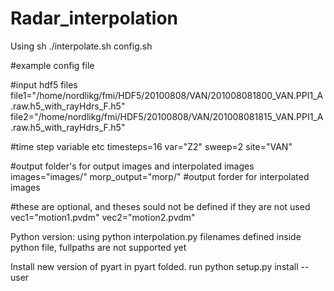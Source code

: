 Radar_interpolation
===================
Using
sh ./interpolate.sh config.sh

#example config file

#input hdf5 files
file1="/home/nordlikg/fmi/HDF5/20100808/VAN/201008081800_VAN.PPI1_A.raw.h5_with_rayHdrs_F.h5"
file2="/home/nordlikg/fmi/HDF5/20100808/VAN/201008081815_VAN.PPI1_A.raw.h5_with_rayHdrs_F.h5"

#time step variable etc
timesteps=16
var="Z2"
sweep=2
site="VAN"

#output folder's for output images and interpolated images
images="images/"
morp_output="morp/" #output forder for interpolated images

#these are optional, and theses sould not be defined if they are not used
vec1="motion1.pvdm"
vec2="motion2.pvdm"

Python version:
using python interpolation.py
filenames defined inside python file, fullpaths are not supported yet

Install new version of pyart in pyart folded. run python setup.py install --user


